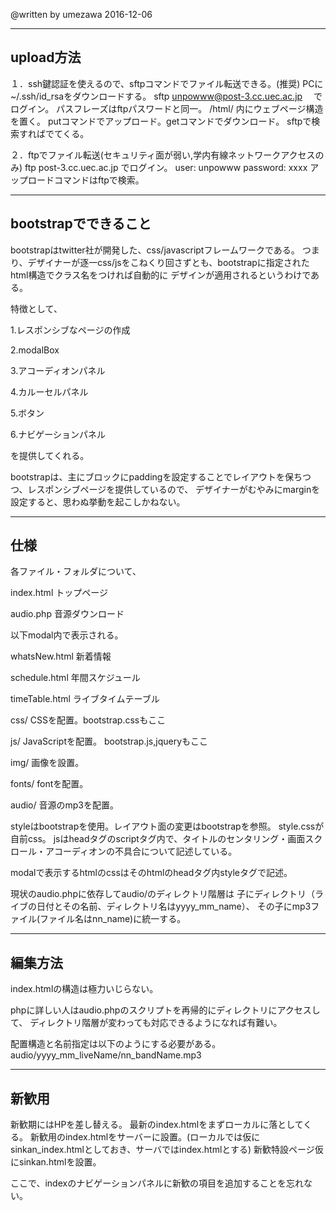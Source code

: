 @written by umezawa 2016-12-06 

-------------------------
upload方法
-------------------------
１．ssh鍵認証を使えるので、sftpコマンドでファイル転送できる。(推奨)
PCに~/.ssh/id_rsaをダウンロードする。
sftp unpowww@post-3.cc.uec.ac.jp　
でログイン。
パスフレーズはftpパスワードと同一。
/html/ 内にウェブページ構造を置く。
putコマンドでアップロード。getコマンドでダウンロード。
sftpで検索すればでてくる。

２．ftpでファイル転送(セキュリティ面が弱い,学内有線ネットワークアクセスのみ)
ftp post-3.cc.uec.ac.jp
でログイン。
user: unpowww
password: xxxx
アップロードコマンドはftpで検索。


-------------------------
bootstrapでできること
-------------------------
bootstrapはtwitter社が開発した、css/javascriptフレームワークである。
つまり、デザイナーが逐一css/jsをこねくり回さずとも、bootstrapに指定されたhtml構造でクラス名をつければ自動的に
デザインが適用されるというわけである。

特徴として、

1.レスポンシブなページの作成

2.modalBox

3.アコーディオンパネル

4.カルーセルパネル

5.ボタン

6.ナビゲーションパネル

を提供してくれる。

bootstrapは、主にブロックにpaddingを設定することでレイアウトを保ちつつ、レスポンシブページを提供しているので、
デザイナーがむやみにmarginを設定すると、思わぬ挙動を起こしかねない。


-------------------------
仕様
-------------------------
各ファイル・フォルダについて、

index.html トップページ

audio.php 音源ダウンロード


以下modal内で表示される。

whatsNew.html 新着情報

schedule.html 年間スケジュール

timeTable.html ライブタイムテーブル


css/ CSSを配置。bootstrap.cssもここ

js/ JavaScriptを配置。 bootstrap.js,jqueryもここ

img/ 画像を設置。

fonts/ fontを配置。

audio/ 音源のmp3を配置。


styleはbootstrapを使用。レイアウト面の変更はbootstrapを参照。
style.cssが自前css。
jsはheadタグのscriptタグ内で、タイトルのセンタリング・画面スクロール・アコーディオンの不具合について記述している。

modalで表示するhtmlのcssはそのhtmlのheadタグ内styleタグで記述。

現状のaudio.phpに依存してaudio/のディレクトリ階層は
子にディレクトリ（ライブの日付とその名前、ディレクトリ名はyyyy_mm_name）、
その子にmp3ファイル(ファイル名はnn_name)に統一する。


-------------------------
編集方法
-------------------------

index.htmlの構造は極力いじらない。

phpに詳しい人はaudio.phpのスクリプトを再帰的にディレクトリにアクセスして、
ディレクトリ階層が変わっても対応できるようになれば有難い。

配置構造と名前指定は以下のようにする必要がある。
audio/yyyy_mm_liveName/nn_bandName.mp3


-------------------------
新歓用
-------------------------
新歓期にはHPを差し替える。
最新のindex.htmlをまずローカルに落としてくる。
新歓用のindex.htmlをサーバーに設置。(ローカルでは仮にsinkan_index.htmlとしておき、サーバではindex.htmlとする)
新歓特設ページ仮にsinkan.htmlを設置。

ここで、indexのナビゲーションパネルに新歓の項目を追加することを忘れない。
